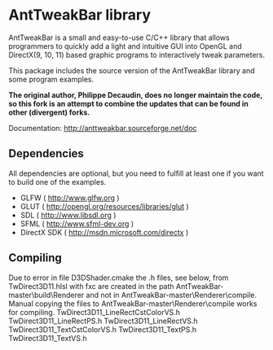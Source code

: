 # AntTweakBar library

AntTweakBar is a small and easy-to-use C/C++ library that allows programmers
to quickly add a light and intuitive GUI into OpenGL and DirectX(9, 10, 11) based 
graphic programs to interactively tweak parameters.

This package includes the source version of the AntTweakBar library and some
program examples.

**The original author, Philippe Decaudin, does no longer maintain the code, so
this fork is an attempt to combine the updates that can be found in other
(divergent) forks.**

Documentation: http://anttweakbar.sourceforge.net/doc

## Dependencies

All dependencies are optional, but you need to fulfill at least one if you
want to build one of the examples.

* GLFW ( http://www.glfw.org )
* GLUT ( http://opengl.org/resources/libraries/glut )
* SDL ( http://www.libsdl.org )
* SFML ( http://www.sfml-dev.org )
* DirectX SDK ( http://msdn.microsoft.com/directx )


## Compiling
Due to error in file D3DShader.cmake the .h files, see below, from TwDirect3D11.hlsl with fxc are created in the path AntTweakBar-master\build\Renderer and not in AntTweakBar-master\Renderer\compile. Manual copying the files to AntTweakBar-master\Renderer\compile works for compiling.
TwDirect3D11_LineRectCstColorVS.h
TwDirect3D11_LineRectPS.h
TwDirect3D11_LineRectVS.h
TwDirect3D11_TextCstColorVS.h
TwDirect3D11_TextPS.h
TwDirect3D11_TextVS.h
